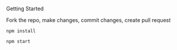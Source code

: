 Getting Started

Fork the repo, make changes, commit changes, create pull request

```npm install```

```npm start```
